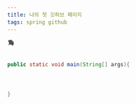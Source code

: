 ```yaml
---
title: 나의 첫 깃허브 페이지
tags: spring github
---
```

![이미지등록](/assets/favicon-16x16.png)

```java

public static void main(String[] args){



}

```